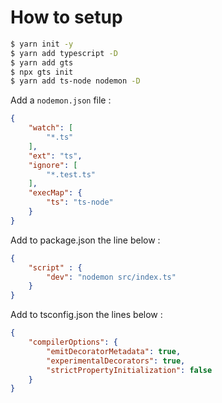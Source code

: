 # How to setup

```bash
$ yarn init -y
$ yarn add typescript -D
$ yarn add gts
$ npx gts init
$ yarn add ts-node nodemon -D
```


Add a `nodemon.json` file : 

```json
{
    "watch": [
        "*.ts"
    ],
    "ext": "ts",
    "ignore": [
        "*.test.ts"
    ],
    "execMap": {
        "ts": "ts-node"
    }
}
```

Add to package.json the line below :

```json
{
    "script" : {
        "dev": "nodemon src/index.ts"
    }
}
```

Add to tsconfig.json the lines below : 
```json
{
    "compilerOptions": {
        "emitDecoratorMetadata": true,
        "experimentalDecorators": true,
        "strictPropertyInitialization": false
    }
}
```
